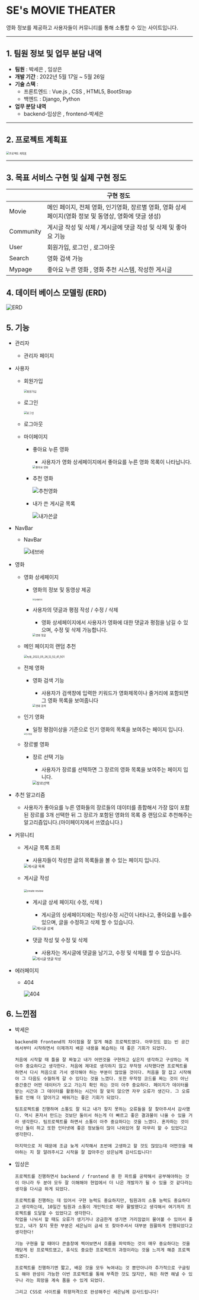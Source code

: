 # SE's MOVIE THEATER 

영화 정보를 제공하고 사용자들이 커뮤니티를 통해 소통할 수 있는 사이트입니다.



--------------------------------

## 1. 팀원 정보 및 업무 분담 내역

- **팀원** : 박세은 , 임상은
- **개발 기간** : 2022년 5월 17일 ~ 5월 26일
- **기술 스택** : 
  - 프론트엔드 : Vue.js , CSS , HTML5, BootStrap
  - 백엔드 : Django, Python
- **업무 분담 내역**
  - backend-임상은 , frontend-박세은

--------------------

## 2. 프로젝트 계획표

<img src="README.assets/프로젝트 계획표-16535387451331.JPG" alt="프로젝트 계획표" style="zoom: 50%;" />

-------

## 3. 목표 서비스 구현 및 실제 구현 정도

|           | 구현 정도                                                    |
| --------- | ------------------------------------------------------------ |
| Movie     | 메인 페이지, 전체 영화, 인기영화, 장르별 영화, 영화 상세페이지(영화 정보 및 동영상, 영화에 댓글 생성) |
| Community | 게시글 작성 및 삭제 / 게시글에 댓글 작성 및 삭제 및 좋아요 기능 |
| User      | 회원가입, 로그인 , 로그아웃                                  |
| Search    | 영화 검색 가능                                               |
| Mypage    | 좋아요 누른 영화 , 영화 추천 시스템, 작성한 게시글           |

## 4. 데이터 베이스 모델링 (ERD)

![ERD](README.assets/ERD.JPG)

## 5. 기능

- 관리자

  - 관리자 페이지

- 사용자

  - 회원가입

    <img src="README.assets/회원가입.JPG" alt="회원가입" style="zoom:50%;" />

  - 로그인

    <img src="README.assets/로그인.JPG" alt="로그인" style="zoom:50%;" />

  - 로그아웃

  - 마이페이지

    - 좋아요 누른 영화

      - 사용자가 영화 상세페이지에서 좋아요를 누른 영화 목록이 나타납니다.

      <img src="README.assets/좋아요 영화-16535379005092.JPG" alt="좋아요 영화" style="zoom: 50%;" />

    - 추천 영화

      ![추천영화](README.assets/추천영화.JPG)

    - 내가 쓴 게시글 목록
    
      ![내가쓴글](README.assets/내가쓴글.JPG)

- NavBar

  - NavBar

    ![네브바](README.assets/네브바.JPG)

- 영화

  - 영화 상세페이지

    - 영화의 정보 및 동영상 제공

      <img src="README.assets/상세페이지.JPG" alt="상세페이지" style="zoom: 33%;" />

    - 사용자의 댓글과 평점 작성 / 수정 / 삭제

      - 영화 상세페이지에서 사용자가 영화에 대한 댓글과 평점을 남길 수 있으며, 수정 및 삭제 가능합니다.
      
      <img src="README.assets/영화 댓글.JPG" alt="영화 댓글" style="zoom: 50%;" />

  - 메인 페이지의 랜덤 추천

    <img src="README.assets/녹화_2022_05_26_12_52_41_501.gif" alt="녹화_2022_05_26_12_52_41_501" style="zoom:50%;" />

  - 전체 영화

    - 영화 검색 기능

      - 사용자가 검색창에 입력한 키워드가 영화제목이나 줄거리에 포함되면 그 영화 목록을 보여줍니다 
      
      <img src="README.assets/영화 검색.JPG" alt="영화 검색" style="zoom:50%;" />

  - 인기 영화

    - 일정 평점이상을 기준으로 인기 영화의 목록을 보여주는 페이지 입니다.

    <img src="README.assets/인기영화.JPG" alt="인기영화" style="zoom: 33%;" />

  - 장르별 영화

    - 장르 선택 기능

      - 사용자가 장르를 선택하면 그 장르의 영화 목록을 보여주는 페이지 입니다.
      
      <img src="README.assets/장르선택.JPG" alt="장르선택" style="zoom: 67%;" />

- 추천 알고리즘

  - 사용자가 좋아요를 누른 영화들의 장르들의 데이터를 종합해서 가장 많이 포함된 장르를 3개 선택한 뒤 그 장르가 포함된 영화의 목록 중 랜덤으로 추천해주는 알고리즘입니다.(마이페이지에서 쓰였습니다.)

- 커뮤니티

  - 게시글 목록 조회

    - 사용자들이 작성한 글의 목록들을 볼 수 있는 페이지 입니다.

    <img src="README.assets/게시글 목록.JPG" alt="게시글 목록" style="zoom: 67%;" />

  - 게시글 작성

    ​	<img src="README.assets/create review.JPG" alt="create review" style="zoom:50%;" />

    - 게시글 상세 페이지( 수정, 삭제 )

      - 게시글의 상세페이지에는 작성/수정 시간이 나타나고, 좋아요를 누를수 있으며, 글을 수정하고 삭제 할 수 있습니다.

      <img src="README.assets/게시글 상세.JPG" alt="게시글 상세" style="zoom:67%;" />

    - 댓글 작성 및 수정 및 삭제

      - 사용자는 게시글에 댓글을 남기고, 수정 및 삭제를 할 수 있습니다.

      <img src="README.assets/게시글 댓글 작성.JPG" alt="게시글 댓글 작성" style="zoom:67%;" />

- 에러페이지

  - 404

    ![404](README.assets/404.JPG)

## 6. 느낀점

- 박세은 

  ```
  backend와 frontend의 차이점을 잘 알게 해준 프로젝트였다. 아무것도 없는 빈 공간에서부터 시작하면서 이제까지 배운 내용을 복습하는 데 좋은 기회가 되었다.
  
  처음에 시작할 때 틀을 잘 짜놓고 내가 어떤것을 구현하고 싶은지 생각하고 구상하는 게 아주 중요하다고 생각한다. 처음에 제대로 생각하지 않고 무작정 시작했다면 프로젝트를 하면서 다시 처음으로 가서 생각해야 하는 부분이 많았을 것이다. 처음을 잘 잡고 시작해야 그 다음도 수월하게 갈 수 있다는 것을 느꼈다. 또한 무작정 코드를 짜는 것이 아닌 중간중간 어떤 데이터가 오고 가는지 확인 하는 것이 아주 중요하다. 페이지가 데이터를 받는 시간과 그 데이터를 활용하는 시간이 잘 맞지 않으면 자꾸 오류가 생긴다. 그 오류들로 인해 더 알아가고 배워가는 좋은 기회가 되었다.
  
  팀프로젝트를 진행하며 소통도 잘 되고 내가 찾지 못하는 오류들을 잘 찾아주셔서 감사했다. 역시 혼자서 만드는 것보단 둘이서 하는게 더 빠르고 좋은 결과물이 나올 수 있을 거라 생각한다. 팀프로젝트를 하면서 소통이 아주 중요하다는 것을 느꼈다. 혼자하는 것이 아닌 둘이 하고 또한 인터넷에 좋은 정보들이 많이 나와있어 잘 마무리 할 수 있었다고 생각한다.
  
  마지막으로 저 때문에 조금 늦게 시작해서 초반에 고생하고 할 것도 많았는데 어떤것을 해야하는 지 잘 알려주시고 시작을 잘 잡아주신 상은님께 감사드립니다!
  ```

- 임상은 

  ```
  프로젝트를 진행하면서 backend / frontend 중 한 파트를 공략해서 공부해야하는 것이 아니라 두 분야 모두 잘 이해해야 현업에서 더 나은 개발자가 될 수 있을 것 같다라는 생각을 다시금 하게 되었다.
  
  프로젝트를 진행하는 데 있어서 구현 능력도 중요하지만, 팀원과의 소통 능력도 중요하다고 생각하는데, 10일간 팀원과 소통이 개인적으로 매우 활발했다고 생각해서 여기까지 프로젝트를 도달할 수 있었다고 생각한다.
  작업을 나눠서 할 때도 오류가 생기거나 궁금한게 생기면 거리낌없이 물어볼 수 있어서 좋았고, 내가 찾지 못한 부분은 세은님이 금세 또 찾아주셔서 대부분 원활하게 진행되었다고 생각한다! 
  
  기능 구현을 할 때마다 콘솔창에 찍어보면서 흐름을 파악하는 것이 매우 중요하다는 것을 깨닫게 된 프로젝트였고, 휴식도 중요한 프로젝트의 과정이라는 것을 느끼게 해준 프로젝트였다.
  
  프로젝트를 진행하기엔 짧고, 배운 것을 모두 녹여내는 것 뿐만아니라 추가적으로 구글링도 해야 완성이 가능한 이번 프로젝트를 통해 부족한 것도 많지만, 뭐든 하면 해낼 수 있구나 라는 희망을 계속 품을 수 있게 되었다.
  
  그리고 CSS로 사이트를 취향저격으로 완성해주신 세은님께 감사드립니다! 
  ```

  